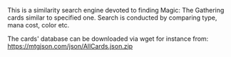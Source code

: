 This is a similarity search engine devoted to finding
Magic: The Gathering cards similar to specified one.
Search is conducted by comparing type, mana cost, color etc.

The cards' database can be downloaded via wget for instance from:
    https://mtgjson.com/json/AllCards.json.zip
